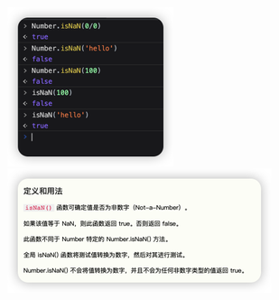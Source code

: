 <img src="images//image-20220304212913039.png" alt="image-20220304212913039" style="zoom:50%;" />

<img src="images//image-20220304212951921.png" alt="image-20220304212951921" style="zoom:50%;" /> 